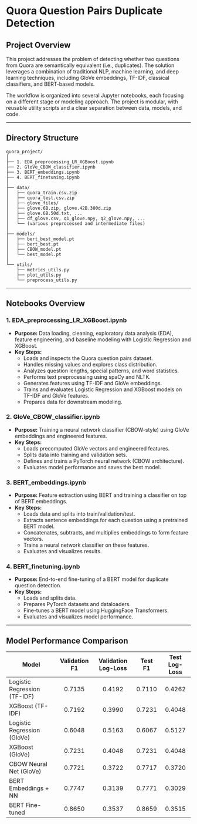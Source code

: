 # Quora Question Pairs Duplicate Detection

## Project Overview

This project addresses the problem of detecting whether two questions from Quora are semantically equivalent (i.e., duplicates). The solution leverages a combination of traditional NLP, machine learning, and deep learning techniques, including GloVe embeddings, TF-IDF, classical classifiers, and BERT-based models.

The workflow is organized into several Jupyter notebooks, each focusing on a different stage or modeling approach. The project is modular, with reusable utility scripts and a clear separation between data, models, and code.

---

## Directory Structure

```
quora_project/
│
├── 1. EDA_preprocessing_LR_XGBoost.ipynb
├── 2. GloVe_CBOW_classifier.ipynb
├── 3. BERT_embeddings.ipynb
├── 4. BERT_finetuning.ipynb
│
├── data/
│   ├── quora_train.csv.zip
│   ├── quora_test.csv.zip
│   ├── glove_files/
│   ├── glove.6B.zip, glove.42B.300d.zip
│   ├── glove.6B.50d.txt, ...
│   ├── df_glove.csv, q1_glove.npy, q2_glove.npy, ...
│   └── (various preprocessed and intermediate files)
│
├── models/
│   ├── bert_best_model.pt
│   ├── bert_best.pt
│   ├── CBOW_model.pt
│   └── best_model.pt
│
└── utils/
    ├── metrics_utils.py
    ├── plot_utils.py
    └── preprocess_utils.py
```

---

## Notebooks Overview

### 1. EDA_preprocessing_LR_XGBoost.ipynb
- **Purpose:** Data loading, cleaning, exploratory data analysis (EDA), feature engineering, and baseline modeling with Logistic Regression and XGBoost.
- **Key Steps:**
  - Loads and inspects the Quora question pairs dataset.
  - Handles missing values and explores class distribution.
  - Analyzes question lengths, special patterns, and word statistics.
  - Performs text preprocessing using spaCy and NLTK.
  - Generates features using TF-IDF and GloVe embeddings.
  - Trains and evaluates Logistic Regression and XGBoost models on TF-IDF and GloVe features.
  - Prepares data for downstream modeling.

### 2. GloVe_CBOW_classifier.ipynb
- **Purpose:** Training a neural network classifier (CBOW-style) using GloVe embeddings and engineered features.
- **Key Steps:**
  - Loads precomputed GloVe vectors and engineered features.
  - Splits data into training and validation sets.
  - Defines and trains a PyTorch neural network (CBOW architecture).
  - Evaluates model performance and saves the best model.

### 3. BERT_embeddings.ipynb
- **Purpose:** Feature extraction using BERT and training a classifier on top of BERT embeddings.
- **Key Steps:**
  - Loads data and splits into train/validation/test.
  - Extracts sentence embeddings for each question using a pretrained BERT model.
  - Concatenates, subtracts, and multiplies embeddings to form feature vectors.
  - Trains a neural network classifier on these features.
  - Evaluates and visualizes results.

### 4. BERT_finetuning.ipynb
- **Purpose:** End-to-end fine-tuning of a BERT model for duplicate question detection.
- **Key Steps:**
  - Loads and splits data.
  - Prepares PyTorch datasets and dataloaders.
  - Fine-tunes a BERT model using HuggingFace Transformers.
  - Evaluates and visualizes model performance.

---

## Model Performance Comparison

| Model                      | Validation F1 | Validation Log-Loss | Test F1 | Test Log-Loss |
|----------------------------|:-------------:|:-------------------:|:-------:|:-------------:|
| Logistic Regression (TF-IDF) | 0.7135 | 0.4192 | 0.7110 | 0.4262 |
| XGBoost (TF-IDF)           | 0.7192 | 0.3990 | 0.7231 | 0.4048 |
| Logistic Regression (GloVe) | 0.6048 | 0.5163 | 0.6067 | 0.5127 |
| XGBoost (GloVe)            | 0.7231 | 0.4048 | 0.7231 | 0.4048 |
| CBOW Neural Net (GloVe)    | 0.7721 | 0.3722 | 0.7717 | 0.3720 |
| BERT Embeddings + NN       | 0.7747 | 0.3139 | 0.7771 | 0.3029 |
| BERT Fine-tuned            | 0.8650 | 0.3537 | 0.8659 | 0.3515 |

